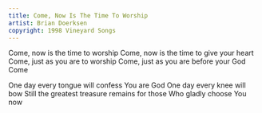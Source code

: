 ```yaml
---
title: Come, Now Is The Time To Worship
artist: Brian Doerksen
copyright: 1998 Vineyard Songs
---
```


Come, now is the time to worship
Come, now is the time to give your heart
Come, just as you are to worship
Come, just as you are before your God
Come

One day every tongue will confess You are God
One day every knee will bow
Still the greatest treasure remains for those
Who gladly choose You now












